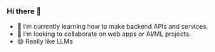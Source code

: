 ### Hi there 👋
- 🌱 I’m currently learning how to make backend APIs and services.
- 👯 I’m looking to collaborate on web apps or AI/ML projects.
- 😄 Really like LLMs



